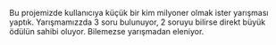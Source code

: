 Bu projemizde kullanıcıya küçük bir kim milyoner olmak ister yarışması yaptık. Yarışmamızzda 3 soru bulunuyor, 2 soruyu bilirse direkt büyük ödülün sahibi oluyor. Bilemezse yarışmadan eleniyor.
